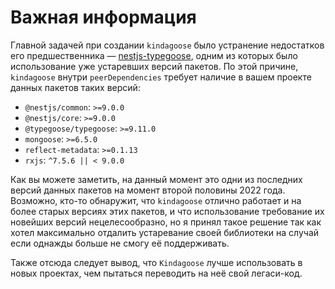 # Важная информация

Главной задачей при создании `kindagoose` было устранение недостатков его предшественника
— [nestjs-typegoose](https://github.com/kpfromer/nestjs-typegoose), одним из которых было использование уже устаревших
версий пакетов. По этой причине, `kindagoose` внутри `peerDependencies` требует наличие в вашем проекте данных пакетов
таких версий:

* `@nestjs/common`: `>=9.0.0`
* `@nestjs/core`: `>=9.0.0`
* `@typegoose/typegoose`: `>=9.11.0`
* `mongoose`: `>=6.5.0`
* `reflect-metadata`: `>=0.1.13`
* `rxjs`: `^7.5.6 || < 9.0.0`

Как вы можете заметить, на данный момент это одни из последних версий данных пакетов на момент второй половины 2022
года. Возможно, кто-то обнаружит, что `kindagoose` отлично работает и на более старых версиях этих пакетов, и что
использование требование их новейших версий нецелесообразно, но я принял такое решение так как хотел максимально
отдалить устаревание своей библиотеки на случай если однажды больше не смогу её поддерживать.

Также отсюда следует вывод, что `Kindagoose` лучше использовать в новых проектах, чем пытаться переводить на неё свой
легаси-код.
